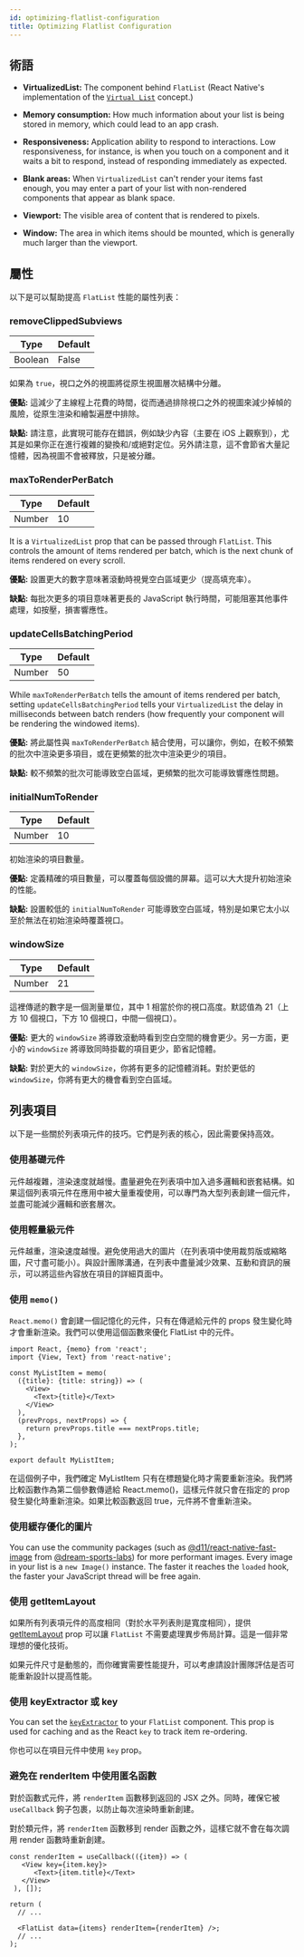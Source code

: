 ```yaml
---
id: optimizing-flatlist-configuration
title: Optimizing Flatlist Configuration
---
```


## 術語

- **VirtualizedList:** The component behind `FlatList` (React Native's implementation of the [`Virtual List`](https://bvaughn.github.io/react-virtualized/#/components/List) concept.)

- **Memory consumption:** How much information about your list is being stored in memory, which could lead to an app crash.

- **Responsiveness:** Application ability to respond to interactions. Low responsiveness, for instance, is when you touch on a component and it waits a bit to respond, instead of responding immediately as expected.

- **Blank areas:** When `VirtualizedList` can't render your items fast enough, you may enter a part of your list with non-rendered components that appear as blank space.

- **Viewport:** The visible area of content that is rendered to pixels.

- **Window:** The area in which items should be mounted, which is generally much larger than the viewport.

## 屬性

以下是可以幫助提高 `FlatList` 性能的屬性列表：

### removeClippedSubviews

| Type    | Default |
| ------- | ------- |
| Boolean | False   |

如果為 `true`，視口之外的視圖將從原生視圖層次結構中分離。

**優點:** 這減少了主線程上花費的時間，從而通過排除視口之外的視圖來減少掉幀的風險，從原生渲染和繪製遍歷中排除。

**缺點:** 請注意，此實現可能存在錯誤，例如缺少內容（主要在 iOS 上觀察到），尤其是如果你正在進行複雜的變換和/或絕對定位。另外請注意，這不會節省大量記憶體，因為視圖不會被釋放，只是被分離。

### maxToRenderPerBatch

| Type   | Default |
| ------ | ------- |
| Number | 10      |

It is a `VirtualizedList` prop that can be passed through `FlatList`. This controls the amount of items rendered per batch, which is the next chunk of items rendered on every scroll.

**優點:** 設置更大的數字意味著滾動時視覺空白區域更少（提高填充率）。

**缺點:** 每批次更多的項目意味著更長的 JavaScript 執行時間，可能阻塞其他事件處理，如按壓，損害響應性。

### updateCellsBatchingPeriod

| Type   | Default |
| ------ | ------- |
| Number | 50      |

While `maxToRenderPerBatch` tells the amount of items rendered per batch, setting `updateCellsBatchingPeriod` tells your `VirtualizedList` the delay in milliseconds between batch renders (how frequently your component will be rendering the windowed items).

**優點:** 將此屬性與 `maxToRenderPerBatch` 結合使用，可以讓你，例如，在較不頻繁的批次中渲染更多項目，或在更頻繁的批次中渲染更少的項目。

**缺點:** 較不頻繁的批次可能導致空白區域，更頻繁的批次可能導致響應性問題。

### initialNumToRender

| Type   | Default |
| ------ | ------- |
| Number | 10      |

初始渲染的項目數量。

**優點:** 定義精確的項目數量，可以覆蓋每個設備的屏幕。這可以大大提升初始渲染的性能。

**缺點:** 設置較低的 `initialNumToRender` 可能導致空白區域，特別是如果它太小以至於無法在初始渲染時覆蓋視口。

### windowSize

| Type   | Default |
| ------ | ------- |
| Number | 21      |

這裡傳遞的數字是一個測量單位，其中 1 相當於你的視口高度。默認值為 21（上方 10 個視口，下方 10 個視口，中間一個視口）。

**優點:** 更大的 `windowSize` 將導致滾動時看到空白空間的機會更少。另一方面，更小的 `windowSize` 將導致同時掛載的項目更少，節省記憶體。

**缺點:** 對於更大的 `windowSize`，你將有更多的記憶體消耗。對於更低的 `windowSize`，你將有更大的機會看到空白區域。

## 列表項目

以下是一些關於列表項元件的技巧。它們是列表的核心，因此需要保持高效。

### 使用基礎元件

元件越複雜，渲染速度就越慢。盡量避免在列表項中加入過多邏輯和嵌套結構。如果這個列表項元件在應用中被大量重複使用，可以專門為大型列表創建一個元件，並盡可能減少邏輯和嵌套層次。

### 使用輕量級元件

元件越重，渲染速度越慢。避免使用過大的圖片（在列表項中使用裁剪版或縮略圖，尺寸盡可能小）。與設計團隊溝通，在列表中盡量減少效果、互動和資訊的展示，可以將這些內容放在項目的詳細頁面中。

### 使用 `memo()`

`React.memo()` 會創建一個記憶化的元件，只有在傳遞給元件的 props 發生變化時才會重新渲染。我們可以使用這個函數來優化 FlatList 中的元件。

```tsx
import React, {memo} from 'react';
import {View, Text} from 'react-native';

const MyListItem = memo(
  ({title}: {title: string}) => (
    <View>
      <Text>{title}</Text>
    </View>
  ),
  (prevProps, nextProps) => {
    return prevProps.title === nextProps.title;
  },
);

export default MyListItem;
```

在這個例子中，我們確定 MyListItem 只有在標題變化時才需要重新渲染。我們將比較函數作為第二個參數傳遞給 React.memo()，這樣元件就只會在指定的 prop 發生變化時重新渲染。如果比較函數返回 true，元件將不會重新渲染。

### 使用緩存優化的圖片

You can use the community packages (such as [@d11/react-native-fast-image](https://github.com/dream-sports-labs/react-native-fast-image) from [@dream-sports-labs](https://github.com/dream-sports-labs)) for more performant images. Every image in your list is a `new Image()` instance. The faster it reaches the `loaded` hook, the faster your JavaScript thread will be free again.

### 使用 getItemLayout

如果所有列表項元件的高度相同（對於水平列表則是寬度相同），提供 [getItemLayout](flatlist#getitemlayout) prop 可以讓 `FlatList` 不需要處理異步佈局計算。這是一個非常理想的優化技術。

如果元件尺寸是動態的，而你確實需要性能提升，可以考慮請設計團隊評估是否可能重新設計以提高性能。

### 使用 keyExtractor 或 key

You can set the [`keyExtractor`](flatlist#keyextractor) to your `FlatList` component. This prop is used for caching and as the React `key` to track item re-ordering.

你也可以在項目元件中使用 `key` prop。

### 避免在 renderItem 中使用匿名函數

對於函數式元件，將 `renderItem` 函數移到返回的 JSX 之外。同時，確保它被 `useCallback` 鉤子包裹，以防止每次渲染時重新創建。

對於類元件，將 `renderItem` 函數移到 render 函數之外，這樣它就不會在每次調用 render 函數時重新創建。

```tsx
const renderItem = useCallback(({item}) => (
   <View key={item.key}>
      <Text>{item.title}</Text>
   </View>
 ), []);

return (
  // ...

  <FlatList data={items} renderItem={renderItem} />;
  // ...
);
```